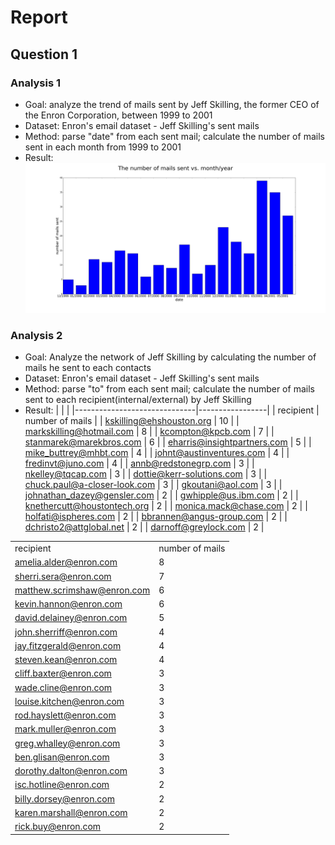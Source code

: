 # Report
## Question 1
### Analysis 1
- Goal: analyze the trend of mails sent by Jeff Skilling, the former CEO of the Enron Corporation, between 1999 to 2001
- Dataset: Enron's email dataset - Jeff Skilling's sent mails
- Method: parse "date" from each sent mail; calculate the number of mails sent in each month from 1999 to 2001
- Result: ![Alt text](que1/ana_1/ana_1.png)

### Analysis 2
- Goal: Analyze the network of Jeff Skilling by calculating the number of mails he sent to each contacts
- Dataset: Enron's email dataset - Jeff Skilling's sent mails
- Method: parse "to" from each sent mail; calculate the number of mails sent to each recipient(internal/external) by Jeff Skilling
- Result:
|                              |                 | 
|------------------------------|-----------------| 
| recipient                    | number of mails | 
| kskilling@ehshouston.org     | 10              | 
| markskilling@hotmail.com     | 8               | 
| kcompton@kpcb.com            | 7               | 
| stanmarek@marekbros.com      | 6               | 
| eharris@insightpartners.com  | 5               | 
| mike_buttrey@mhbt.com        | 4               | 
| johnt@austinventures.com     | 4               | 
| fredinvt@juno.com            | 4               | 
| annb@redstonegrp.com         | 3               | 
| nkelley@tqcap.com            | 3               | 
| dottie@kerr-solutions.com    | 3               | 
| chuck.paul@a-closer-look.com | 3               | 
| gkoutani@aol.com             | 3               | 
| johnathan_dazey@gensler.com  | 2               | 
| gwhipple@us.ibm.com          | 2               | 
| knethercutt@houstontech.org  | 2               | 
| monica.mack@chase.com        | 2               | 
| holfati@ispheres.com         | 2               | 
| bbrannen@angus-group.com     | 2               | 
| dchristo2@attglobal.net      | 2               | 
| darnoff@greylock.com         | 2               | 


|                             |                 | 
|-----------------------------|-----------------| 
| recipient                   | number of mails | 
| amelia.alder@enron.com      | 8               | 
| sherri.sera@enron.com       | 7               | 
| matthew.scrimshaw@enron.com | 6               | 
| kevin.hannon@enron.com      | 6               | 
| david.delainey@enron.com    | 5               | 
| john.sherriff@enron.com     | 4               | 
| jay.fitzgerald@enron.com    | 4               | 
| steven.kean@enron.com       | 4               | 
| cliff.baxter@enron.com      | 3               | 
| wade.cline@enron.com        | 3               | 
| louise.kitchen@enron.com    | 3               | 
| rod.hayslett@enron.com      | 3               | 
| mark.muller@enron.com       | 3               | 
| greg.whalley@enron.com      | 3               | 
| ben.glisan@enron.com        | 3               | 
| dorothy.dalton@enron.com    | 3               | 
| isc.hotline@enron.com       | 2               | 
| billy.dorsey@enron.com      | 2               | 
| karen.marshall@enron.com    | 2               | 
| rick.buy@enron.com          | 2               | 


